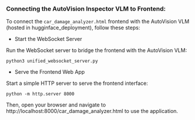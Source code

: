 ### Connecting the AutoVision Inspector VLM to Frontend: 


To connect the `car_damage_analyzer.html` frontend with the AutoVision VLM (hosted in hugginface_deployment), follow these steps:


- Start the WebSocket Server

Run the WebSocket server to bridge the frontend with the AutoVision VLM:
```
python3 unified_websocket_server.py
```
- Serve the Frontend Web App

Start a simple HTTP server to serve the frontend interface:
```
python -m http.server 8000

```

Then, open your browser and navigate to http://localhost:8000/car_damage_analyzer.html to use the application.